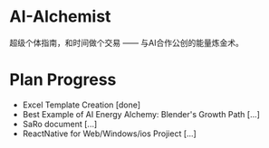 # AI-Alchemist
超级个体指南，和时间做个交易 —— 与AI合作公创的能量炼金术。


# Plan Progress
* Excel Template Creation [done]
* Best Example of AI Energy Alchemy: Blender's Growth Path [...]
* SaRo document [...]
* ReactNative for Web/Windows/ios Projiect  [...]
